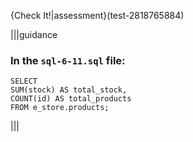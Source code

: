 {Check It!|assessment}(test-2818765884)


|||guidance
### In the `sql-6-11.sql` file:

```
SELECT 
SUM(stock) AS total_stock, 
COUNT(id) AS total_products 
FROM e_store.products;
```

|||